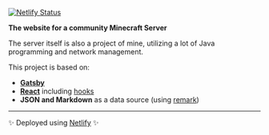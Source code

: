 [![Netlify Status](https://api.netlify.com/api/v1/badges/6d4b06e1-ca71-4f3f-a8b5-9e38eaad7627/deploy-status)](https://smpunited.com)

**The website for a community Minecraft Server**

The server itself is also a project of mine, utilizing a lot of Java programming and network management.

This project is based on:

- **[Gatsby](https://www.gatsbyjs.org/)**
- **[React](https://reactjs.org/)** including [hooks](https://reactjs.org/docs/hooks-intro.html)
- **JSON and Markdown** as a data source (using [remark](https://remark.js.org/))

---

:sparkles: Deployed using [Netlify](https://www.netlify.com/) :sparkles:
